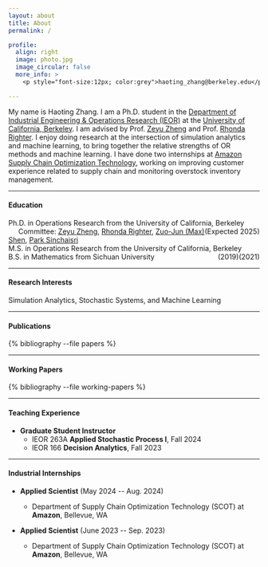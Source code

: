 ```yaml
---
layout: about
title: About
permalink: /

profile:
  align: right
  image: photo.jpg
  image_circular: false
  more_info: > 
    <p style="font-size:12px; color:grey">haoting_zhang@berkeley.edu</p>

---
```



My name is Haoting Zhang. I am a Ph.D. student in the [Department of Industrial Engineering & Operations Research (IEOR)](https://ieor.berkeley.edu/) at the [University of California, Berkeley](https://www.berkeley.edu/). I am advised by Prof. [Zeyu Zheng](https://zheng.ieor.berkeley.edu/) and Prof. [Rhonda Righter](https://rrighter.ieor.berkeley.edu/). I enjoy doing research at the intersection of simulation analytics and machine learning, to bring together the relative strengths of OR methods and machine learning. I have done two internships at [Amazon Supply Chain Optimization Technology](https://www.amazon.science/tag/supply-chain-optimization-technologies), working on improving customer experience related to supply chain and monitoring overstock inventory management.





---
#### Education
Ph.D. in Operations Research from the University of California, Berkeley <span style="float:right;">(Expected 2025)</span>  
<span style="margin-left:20px;">Committee: [Zeyu Zheng](https://zheng.ieor.berkeley.edu/), [Rhonda Righter](https://rrighter.ieor.berkeley.edu/), [Zuo-Jun (Max) Shen](https://shen.ieor.berkeley.edu/), [Park Sinchaisri](https://parksinchaisri.github.io/)</span><br>
M.S. in Operations Research from the University of California, Berkeley <span style="float:right;">(2021)</span><br>
B.S. in Mathematics from Sichuan University <span style="float:right;">(2019)</span>





---


#### Research Interests
Simulation Analytics, Stochastic Systems, and Machine Learning

---

#### Publications
<div class="publications">
  {% bibliography --file papers %}
</div>

---

#### Working Papers
<div class="working-papers publications">
  {% bibliography --file working-papers %}
</div>

---

#### Teaching Experience
- **Graduate Student Instructor**
  - IEOR 263A **Applied Stochastic Process I**, Fall 2024
  - IEOR 166 **Decision Analytics**, Fall 2023



---


#### Industrial Internships

- **Applied Scientist** (May 2024 -- Aug. 2024)
  - Department of Supply Chain Optimization Technology (SCOT) at **Amazon**, Bellevue, WA 

- **Applied Scientist** (June 2023 -- Sep. 2023)
  - Department of Supply Chain Optimization Technology (SCOT) at **Amazon**, Bellevue, WA 




